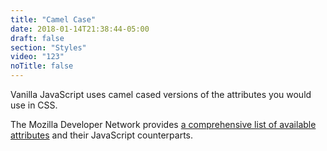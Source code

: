 ```yaml
---
title: "Camel Case"
date: 2018-01-14T21:38:44-05:00
draft: false
section: "Styles"
video: "123"
noTitle: false
---
```


Vanilla JavaScript uses camel cased versions of the attributes you would use in CSS.

The Mozilla Developer Network provides [a comprehensive list of available attributes](https://developer.mozilla.org/en-US/docs/Web/CSS/CSS_Properties_Reference) and their JavaScript counterparts.